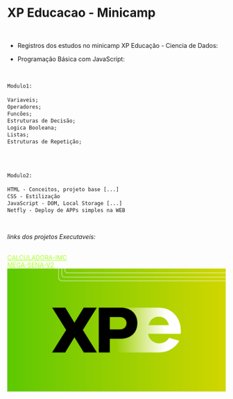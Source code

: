 # XP Educacao - Minicamp

<br>

- Registros dos estudos no minicamp XP Educação - Ciencia de Dados:

* Programação Básica com JavaScript:

<br>

    Modulo1:

    Variaveis;
    Operadores;
    Funcões;
    Estruturas de Decisão;
    Logica Booleana;
    Listas;
    Estruturas de Repetição;

<br>

<br>

    Modulo2:

    HTML - Conceitos, projeto base [...]
    CSS - Estilização
    JavaScript - DOM, Local Storage [...]
    Netfly - Deploy de APPs simples na WEB

<br>

_links dos projetos Executaveis:_

<br>
<a href="https://calculate-imc-xp.netlify.app/" style="color: greenyellow;">CALCULADORA-IMC</a>
<br>
<a href="https://mega-sena-local-storage.netlify.app/" style="color: greenyellow;">MEGA-SENA-V2</a>

<img src="/img/img.png" alt="My cool logo"/>
